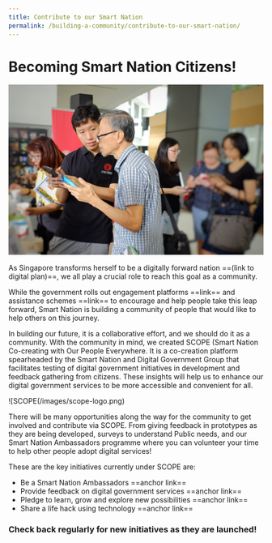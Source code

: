 ```yaml
---
title: Contribute to our Smart Nation
permalink: /building-a-community/contribute-to-our-smart-nation/
---
```


# Becoming Smart Nation Citizens!

![Smart Nation outreach](/images/SNA-outreach.jpg)

As Singapore transforms herself to be a digitally forward nation ==(link to digital plan)==, we all play a crucial role to reach this goal as a community.

While the government rolls out engagement platforms ==link== and assistance schemes ==link== to encourage and help people take this leap forward, Smart Nation is building a community of people that would like to help others on this journey.

In building our future, it is a collaborative effort, and we should do it as a community. With the community in mind, we created SCOPE (Smart Nation Co-creating with Our People Everywhere. It is a co-creation platform spearheaded by the Smart Nation and Digital Government Group that facilitates testing of digital government initiatives in development and feedback gathering from citizens. These insights will help us to enhance our digital government services to be more accessible and convenient for all.

![SCOPE(/images/scope-logo.png)

There will be many opportunities along the way for the community to get involved and contribute via SCOPE. From giving feedback in prototypes as they are being developed, surveys to understand Public needs, and our Smart Nation Ambassadors programme where you can volunteer your time to help other people adopt digital services!

These are the key initiatives currently under SCOPE are:

- Be a Smart Nation Ambassadors ==anchor link==
- Provide feedback on digital government services ==anchor link==
- Pledge to learn, grow and explore new possibilities ==anchor link==
- Share a life hack using technology ==anchor link==

### Check back regularly for new initiatives as they are launched!
